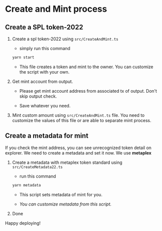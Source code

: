 # Create and Mint process

## Create a SPL token-2022

1. Create a spl token-2022 using `src/CreateAndMint.ts`

   - simply run this command

   ```sh
   yarn start
   ```

   - This file creates a token and mint to the owner. You can customize the script with your own.

2. Get mint account from output.

   - Please get mint account address from associated tx of output. Don't skip output check.

   - Save whatever you need.

3. Mint custom amount using `src/CreateAndMint.ts` file. You need to customize the values of this file or are able to separate mint process.

## Create a metadata for mint

If you check the mint address, you can see unrecognized token detail on explorer. We need to create a metadata and set it now. We use **metaplex**

1. Create a metadata with metaplex token standard using `src/CreateMetadata22.ts`

   - run this command

   ```sh
   yarn metadata
   ```

   - This script sets metadata of mint for you.

   - _You can customize metadata from this script._

2. Done

Happy deploying!
